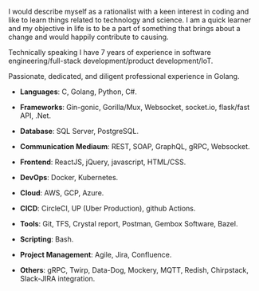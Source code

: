 I would describe myself as a rationalist with a keen interest in coding and like to learn things related to technology and science. I am a quick learner and my objective in life is to be a part of something that brings about a change and would happily contribute to causing.

Technically speaking I have 7 years of experience in software engineering/full-stack development/product development/IoT.

Passionate, dedicated, and diligent professional experience in Golang.

- **Languages**: C, Golang, Python, C#.

- **Frameworks**: Gin-gonic, Gorilla/Mux, Websocket, socket.io, flask/fast API, .Net.

- **Database**: SQL Server, PostgreSQL.

- **Communication Mediaum**: REST, SOAP, GraphQL, gRPC, Websocket.

- **Frontend**: ReactJS, jQuery, javascript, HTML/CSS.

- **DevOps**: Docker, Kubernetes.

- **Cloud**: AWS, GCP, Azure.

- **CICD**: CircleCI, UP (Uber Production), github Actions.

- **Tools**: Git, TFS, Crystal report, Postman, Gembox Software, Bazel.

- **Scripting**: Bash.

- **Project Management**: Agile, Jira, Confluence.

- **Others**: gRPC, Twirp, Data-Dog, Mockery, MQTT, Redish, Chirpstack, Slack-JIRA integration.

<!--- - 👋 Hi, I’m @alok-sonker
- 👀 I’m interested in ...
- 🌱 I’m currently learning ...
- 💞️ I’m looking to collaborate on ...
- 📫 How to reach me ...

<!---
alok-sonker/alok-sonker is a ✨ special ✨ repository because its `README.md` (this file) appears on your GitHub profile.
You can click the Preview link to take a look at your changes.
--->
